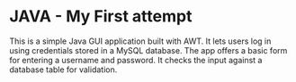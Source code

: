 # JAVA - My First attempt

This is a simple Java GUI application built with AWT. It lets users log in using credentials stored in a MySQL database. The app offers a basic form for entering a username and password. It checks the input against a database table for validation.
